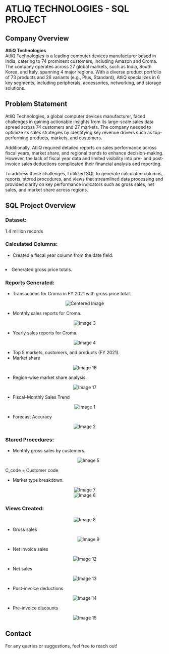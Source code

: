 # ATLIQ TECHNOLOGIES - SQL PROJECT

## Company Overview

**AtliQ Technologies**  
AtliQ Technologies is a leading computer devices manufacturer based in India, catering to 74 prominent customers, including Amazon and Croma. The company operates across 27 global markets, such as India, South Korea, and Italy, spanning 4 major regions. With a diverse product portfolio of 73 products and 26 variants (e.g., Plus, Standard), AtliQ specializes in 6 key segments, including peripherals, accessories, networking, and storage solutions.

## Problem Statement

AtliQ Technologies, a global computer devices manufacturer, faced challenges in gaining actionable insights from its large-scale sales data spread across 74 customers and 27 markets. The company needed to optimize its sales strategies by identifying key revenue drivers such as top-performing products, markets, and customers.

Additionally, AtliQ required detailed reports on sales performance across fiscal years, market share, and regional trends to enhance decision-making. However, the lack of fiscal year data and limited visibility into pre- and post-invoice sales deductions complicated their financial analysis and reporting.

To address these challenges, I utilized SQL to generate calculated columns, reports, stored procedures, and views that streamlined data processing and provided clarity on key performance indicators such as gross sales, net sales, and market share across regions.

## SQL Project Overview

### Dataset: 
1.4 million records

### Calculated Columns:
- Created a fiscal year column from the date field.
<p align="center">
  <img src="https://github.com/user-attachments/assets/767c4020-97ed-4bca-9f0c-3340db943ecf" alt

- Generated gross price totals.

### Reports Generated:
- Transactions for Croma in FY 2021 with gross price total.
<p align="center">
  <img src="https://github.com/user-attachments/assets/6cbd3d71-8d3e-4096-814f-c8620480851a" alt="Centered Image" />
</p>

- Monthly sales reports for Croma.

<p align="center">
  <img src="https://github.com/user-attachments/assets/71e613b4-9e5e-42a6-88e1-d22bf7196c84" alt="Image 3" />
</p>
 
- Yearly sales reports for Croma.

<p align="center">
  <img src="https://github.com/user-attachments/assets/5d591ce6-bbbf-42f3-b25a-4fa9f3e3f393" alt="Image 4" />
</p>

- Top 5 markets, customers, and products (FY 2021).
- Market share

<p align="center">
  <img src="https://github.com/user-attachments/assets/e5cde5a8-4dc1-4749-ab12-e85be19d2f83" alt="Image 16" />
</p>

- Region-wise market share analysis.

<p align="center">
  <img src="https://github.com/user-attachments/assets/27077a46-cd71-41a9-8aff-bcbf704e0f73" alt="Image 17" />
</p>

- Fiscal-Monthly Sales Trend

<p align="center">
  <img src="https://github.com/user-attachments/assets/bdf7251b-7456-44f1-8727-78710719290c" alt="Image 1" />
</p>

- Forecast Accuracy

<p align="center">
  <img src="https://github.com/user-attachments/assets/5714e9f8-1ab8-4a92-ac7a-1751e51e4f77" alt="Image 2" />
</p>

### Stored Procedures:
- Monthly gross sales by customers.

  <p align="center">
  <img src="https://github.com/user-attachments/assets/bebf0cad-7ae3-4c46-80f9-f3339fa2cadd" alt="Image 5" />
</p>
C_code = Customer code

- Market type breakdown.

<p align="center">
  <img src="https://github.com/user-attachments/assets/7b72f70a-e6f2-40d5-bd55-ff0c27111a5c" alt="Image 7" />
  <br />
  <img src="https://github.com/user-attachments/assets/ad042db8-0aae-4be4-ab90-e7b1ab18ac18" alt="Image 6" />
</p>

### Views Created:
<p align="center">
  <img src="https://github.com/user-attachments/assets/b4d1e5ad-417e-4a2d-8955-b9a38110592c" alt="Image 8" />
</p>

- Gross sales

  <p align="center">
  <img src="https://github.com/user-attachments/assets/e3d1b0f2-18bd-4e20-a3e3-b90a76ae046c" alt="Image 9" />
</p>

- Net invoice sales

 <p align="center">
  <img src="https://github.com/user-attachments/assets/ff9e16eb-e273-4efe-9dc9-e2dd1f0aa93c" alt="Image 12" />
</p>

- Net sales

 <p align="center">
  <img src="https://github.com/user-attachments/assets/a1815309-7900-4b15-a41f-b50bc4488c4a" alt="Image 13" />
</p>

- Post-invoice deductions
<p align="center">
  <img src="https://github.com/user-attachments/assets/85734dc0-e326-4262-8155-87ab105bdf8b" alt="Image 14" />
</p>

- Pre-invoice discounts

<p align="center">
  <img src="https://github.com/user-attachments/assets/128dc439-4b6f-4607-9ace-2277f5f88fa0" alt="Image 15" />
</p>




## Contact

For any queries or suggestions, feel free to reach out!

